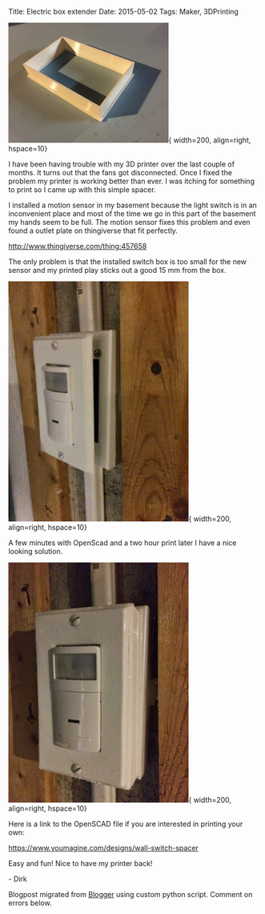Title: Electric box extender
Date: 2015-05-02
Tags: Maker, 3DPrinting


![./images/blogger-image--470762115.jpg](../images/blogger-image--470762115.jpg){ width=200, align=right, hspace=10}

I have been having trouble with my 3D printer over the last couple of months.
It turns out that the fans got disconnected. Once I fixed the problem my
printer is working better than ever. I was itching for something to print so I
came up with this simple spacer.  

I installed a motion sensor in my basement because the light switch is in an
inconvenient place and most of the time we go in this part of the basement my
hands seem to be full. The motion sensor fixes this problem and even found a
outlet plate on thingiverse that fit perfectly.

<http://www.thingiverse.com/thing:457658>

The only problem is that the installed switch box is too small for the new
sensor and my printed play sticks out a good 15 mm from the box.

![./images/blogger-image-2136501427.jpg](../images/blogger-image-2136501427.jpg){ width=200, align=right, hspace=10}

A few minutes with OpenScad and a two hour print later I have a nice looking
solution.

![./images/blogger-image--906009313.jpg](../images/blogger-image--906009313.jpg){ width=200, align=right, hspace=10}

Here is a link to the OpenSCAD file if you are interested in printing your
own:  

<https://www.youmagine.com/designs/wall-switch-spacer>  


Easy and fun! Nice to have my printer back!

\- Dirk


Blogpost migrated from [Blogger](https://apprenticemaker.blogspot.com/2015/05/electric-box-extender.html) using custom python script. Comment on errors below.
